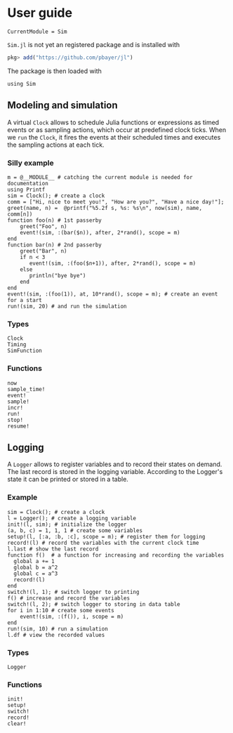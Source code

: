 # User guide

```@meta
CurrentModule = Sim
```

`Sim.jl` is not yet an registered package and is installed with

```julia
pkg> add("https://github.com/pbayer/jl")
```

The package is then loaded with

```@repl usage
using Sim
```

## Modeling and simulation

A virtual `Clock` allows to schedule Julia functions or expressions as timed events or as sampling actions, which occur at predefined clock ticks. When we `run` the `Clock`, it fires the events at their scheduled times and executes the sampling actions at each tick.

### Silly example

```@repl usage
m = @__MODULE__ # catching the current module is needed for documentation
using Printf
sim = Clock(); # create a clock
comm = ["Hi, nice to meet you!", "How are you?", "Have a nice day!"];
greet(name, n) =  @printf("%5.2f s, %s: %s\n", now(sim), name, comm[n])
function foo(n) # 1st passerby
    greet("Foo", n)
    event!(sim, :(bar($n)), after, 2*rand(), scope = m)
end
function bar(n) # 2nd passerby
    greet("Bar", n)
    if n < 3
       event!(sim, :(foo($n+1)), after, 2*rand(), scope = m)
    else
       println("bye bye")
    end
end
event!(sim, :(foo(1)), at, 10*rand(), scope = m); # create an event for a start
run!(sim, 20) # and run the simulation
```

### Types

```@docs
Clock
Timing
SimFunction
```

### Functions

```@docs
now
sample_time!
event!
sample!
incr!
run!
stop!
resume!
```

## Logging

A `Logger` allows to register variables and to record their states on demand.
The last record is stored in the logging variable. According to the Logger's state it can be printed or stored in a table.

### Example

```@repl usage
sim = Clock(); # create a clock
l = Logger(); # create a logging variable
init!(l, sim); # initialize the logger
(a, b, c) = 1, 1, 1 # create some variables
setup!(l, [:a, :b, :c], scope = m); # register them for logging
record!(l) # record the variables with the current clock time
l.last # show the last record
function f()  # a function for increasing and recording the variables
  global a += 1
  global b = a^2
  global c = a^3
  record!(l)
end
switch!(l, 1); # switch logger to printing
f() # increase and record the variables
switch!(l, 2); # switch logger to storing in data table
for i in 1:10 # create some events
    event!(sim, :(f()), i, scope = m)
end
run!(sim, 10) # run a simulation
l.df # view the recorded values
```

### Types

```@docs
Logger
```

### Functions

```@docs
init!
setup!
switch!
record!
clear!
```

